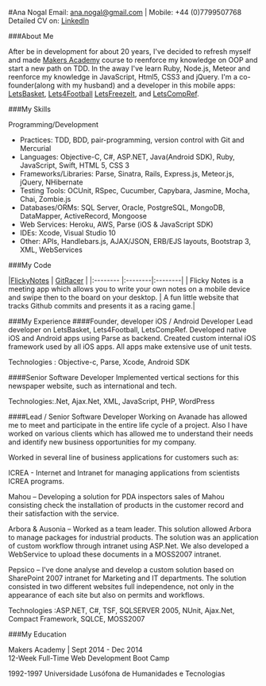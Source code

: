 #Ana Nogal
Email: ana.nogal@gmail.com | Mobile: +44 (0)7799507768  
Detailed CV on: [LinkedIn](http://www.linkedin.com/in/ananogal)

###About Me

After be in development for about 20 years, I've decided to refresh myself and made [Makers Academy](http://makersacademy.com) course to reenforce my knowledge on OOP and start a new path on TDD.  In the away I've learn Ruby, Node.js, Meteor and reenforce my knowledge in JavaScript, Html5, CSS3 and jQuery. 
I'm a co-founder(along with my husband) and a developer in this mobile apps: [LetsBasket](https://itunes.apple.com/en/app/letsbasket/id460185648), [Lets4Football](https://itunes.apple.com/us/app/football-stats-more-lets4football+/id593996707?mt=8) [LetsFreezeIt](https://itunes.apple.com/us/app/letsfreezeit-your-camera-in/id882943454?mt=8), and [LetsCompRef](https://itunes.apple.com/us/app/letscompref/id769406191?mt=8).

###My Skills

Programming/Development
* Practices: TDD, BDD, pair-programming, version control with Git and Mercurial
* Languages: Objective-C, C#, ASP.NET, Java(Android SDK), Ruby, JavaScript, Swift, HTML 5, CSS 3
* Frameworks/Libraries: Parse, Sinatra, Rails, Express.js, Meteor.js, jQuery, NHibernate
* Testing Tools: OCUnit, RSpec, Cucumber, Capybara, Jasmine, Mocha, Chai, Zombie.js
* Databases/ORMs: SQL Server, Oracle, PostgreSQL, MongoDB, DataMapper, ActiveRecord, Mongoose
* Web Services: Heroku, AWS, Parse (iOS & JavaScript SDK)
* IDEs: Xcode, Visual Studio 10
* Other: APIs, Handlebars.js, AJAX/JSON, ERB/EJS layouts, Bootstrap 3, XML, WebServices

###My Code

|[FlickyNotes](https://github.com/ananogal/FlickyNotes) | [GitRacer](https://github.com/ananogal/gitRacer) | 
|:-------- |:--------|:--------|
| Flicky Notes is a meeting app which allows you to write your own notes on a mobile device and swipe then to the board on your desktop. | A fun little website that tracks Github commits and presents it as a racing game.|


###My Experience
####Founder, developer
iOS / Android Developer
Lead developer on LetsBasket, Lets4Football, LetsCompRef. Developed native iOS and Android apps using Parse as backend. Created custom internal iOS framework used by all iOS apps. All apps make extensive use of unit tests.

Technologies : Objective-c, Parse, Xcode, Android SDK

####Senior Software Developer
Implemented vertical sections for this newspaper website, such as international and tech.

Technologies:.Net, Ajax.Net, XML, JavaScript, PHP, WordPress

####Lead / Senior Software Developer
Working on Avanade has allowed me to meet and participate in the entire life cycle of a project. Also I have worked on various clients which has allowed me to understand their needs and identify new business opportunities for my company.

Worked in several line of business applications for customers such as: 

ICREA - Internet and Intranet for managing applications from scientists ICREA programs.

Mahou – Developing a solution for PDA inspectors sales of Mahou consisting check the installation of products in the customer record and their satisfaction with the service.

Arbora & Ausonia – Worked as a team leader. This solution allowed Arbora to manage packages for industrial products. The solution was an application of custom workflow through intranet using ASP.Net. We also developed a WebService to upload these documents in a MOSS2007 intranet.

Pepsico – I've done analyse and develop a custom solution based on SharePoint 2007 intranet for Marketing and IT departments. The solution consisted in two different websites full independence, not only in the appearance of each site but also on permits and workflows.

Technologies :ASP.NET, C#, TSF, SQLSERVER 2005, NUnit, Ajax.Net, Compact Framework, SQLCE, MOSS2007


###My Education

Makers Academy | Sept 2014 - Dec 2014  
12-Week Full-Time Web Development Boot Camp  

1992-1997
Universidade Lusófona de Humanidades e Tecnologias